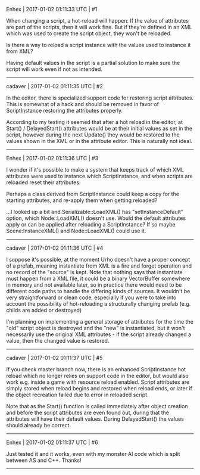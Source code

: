 Enhex | 2017-01-02 01:11:33 UTC | #1

When changing a script, a hot-reload will happen.
If the value of attributes are part of the scripts, then it will work fine.
But if they're defined in an XML which was used to create the script object, they won't be reloaded.

Is there a way to reload a script instance with the values used to instance it from XML?

Having default values in the script is a partial solution to make sure the script will work even if not as intended.

-------------------------

cadaver | 2017-01-02 01:11:35 UTC | #2

In the editor, there is specialized support code for restoring script attributes. This is somewhat of a hack and should be removed in favor of ScriptInstance restoring the attributes properly.

According to my testing it seemed that after a hot reload in the editor, at Start() / DelayedStart() attributes would be at their initial values as set in the script, however during the next Update() they would be restored to the values shown in the XML or in the attribute editor. This is naturally not ideal.

-------------------------

Enhex | 2017-01-02 01:11:36 UTC | #3

I wonder if it's possible to make a system that keeps track of which XML attributes were used to instance which ScriptInstance, and when scripts are reloaded reset their attributes.

Perhaps a class derived from ScriptInstance could keep a copy for the starting attributes, and re-apply them when getting reloaded?

...I looked up a bit and Serializable::LoadXML() has "setInstanceDefault" option, which Node::LoadXML() doesn't use. Would the default attributes apply or can be applied after reloading a ScriptInstance?
If so maybe Scene:InstanceXML() and Node::LoadXML() could use it.

-------------------------

cadaver | 2017-01-02 01:11:36 UTC | #4

I suppose it's possible, at the moment Urho doesn't have a proper concept of a prefab, meaning instantiate from XML is a fire and forget operation and no record of the "source" is kept. Note that nothing says that instantiate must happen from a XML file, it could be a binary VectorBuffer somewhere in memory and not available later, so in practice there would need to be different code paths to handle the differing kinds of sources. It wouldn't be very straightforward or clean code, especially if you were to take into account the possibility of hot-reloading a structurally changing prefab (e.g. childs are added or destroyed)

I'm planning on implementing a general storage of attributes for the time the "old" script object is destroyed and the "new" is instantiated, but it won't necessarily use the original XML attributes - if the script already changed a value, then the changed value is restored.

-------------------------

cadaver | 2017-01-02 01:11:37 UTC | #5

If you check master branch now, there is an enhanced ScriptInstance hot reload which no longer relies on support code in the editor, but would also work e.g. inside a game with resource reload enabled. Script attributes are simply stored when reload begins and restored when reload ends, or later if the object recreation failed due to error in reloaded script.

Note that as the Start() function is called immediately after object creation and before the script attributes are even found out, during that the attributes will have their default values. During DelayedStart() the values should already be correct.

-------------------------

Enhex | 2017-01-02 01:11:37 UTC | #6

Just tested it and it works, even with my monster AI code which is split between AS and C++.
Thanks!

-------------------------

